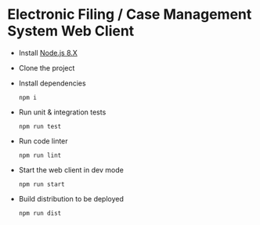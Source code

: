 # Electronic Filing / Case Management System Web Client

- Install [Node.js 8.X](https://nodejs.org/en/)

- Clone the project

- Install dependencies 

  `npm i`
  
- Run unit & integration tests

  `npm run test`
  
- Run code linter

  `npm run lint`
  
- Start the web client in dev mode

  `npm run start`
  
- Build distribution to be deployed

  `npm run dist`

